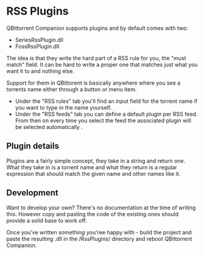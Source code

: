 ﻿# RSS Plugins
QBittorrent Companion supports plugins and by default comes with two:
* SeriesRssPlugin.dll
* FossRssPlugin.dll

The idea is that they write the hard part of a RSS rule for you, the "must match" field. It can be hard to write a proper one that matches just what you want it to and nothing else.

Support for them in QBittorent is basically anywhere where you see a torrents name either through a button or menu item.
* Under the "RSS rules" tab you'll find an input field for the torrent name if you want to type in the name yourself.
* Under the "RSS feeds" tab you can define a default plugin per RSS feed. From then on every time you select the feed the associated plugin will  be selected automatically .


## Plugin details
Plugins are a fairly simple concept, they take in a string and return one.
What they take in is a torrent name and what they return is a regular expression that should match the given name and other names like it. 

## Development
Want to develop your own? There's no documentation at the time of writing this. However copy and pasting the code of the existing ones should provide a solid base to work off.

Once you've written something you'ree happy with - build the project and paste the resulting .dll in the /RssPlugins/ directory and reboot QBittorrent Companion.